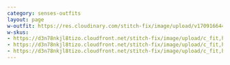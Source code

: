 ```yaml
---
category: senses-outfits
layout: page
w-outfit: https://res.cloudinary.com/stitch-fix/image/upload/v1709166446/Style_studio/Styleshuffle/2023-06-14_ISOF_FY24Q1_W_C27_8692.jpg
w-skus:
- https://d3n78nkjl8tizo.cloudfront.net/stitch-fix/image/upload/c_fit,h_720,w_862/v1660692154/csdjnmg3jpaouvnbth3h.jpg
- https://d3n78nkjl8tizo.cloudfront.net/stitch-fix/image/upload/c_fit,h_720,w_862/v1683958831/z2axrln1jccq0na5v0ar.jpg
- https://d3n78nkjl8tizo.cloudfront.net/stitch-fix/image/upload/c_fit,h_720,w_862/v1677682313/wjkvychtuodbkplzvabr.jpg
---
```


